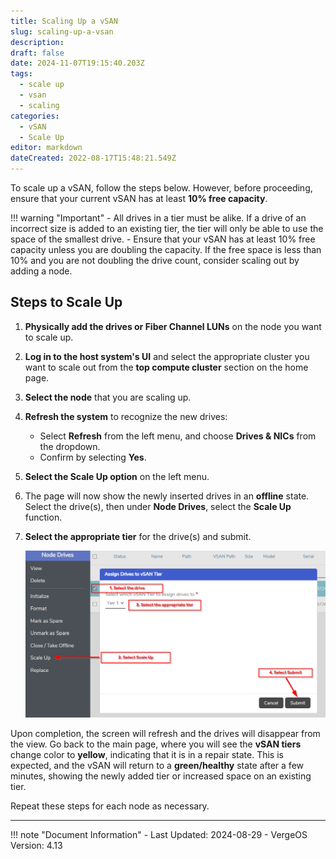 ```yaml
---
title: Scaling Up a vSAN
slug: scaling-up-a-vsan
description: 
draft: false
date: 2024-11-07T19:15:40.203Z
tags:
  - scale up
  - vsan
  - scaling
categories:
  - vSAN
  - Scale Up
editor: markdown
dateCreated: 2022-08-17T15:48:21.549Z
---
```


To scale up a vSAN, follow the steps below. However, before proceeding, ensure that your current vSAN has at least **10% free capacity**.

!!! warning "Important"
    - All drives in a tier must be alike. If a drive of an incorrect size is added to an existing tier, the tier will only be able to use the space of the smallest drive.
    - Ensure that your vSAN has at least 10% free capacity unless you are doubling the capacity. If the free space is less than 10% and you are not doubling the drive count, consider scaling out by adding a node.

## Steps to Scale Up

1. **Physically add the drives or Fiber Channel LUNs** on the node you want to scale up.

2. **Log in to the host system's UI** and select the appropriate cluster you want to scale out from the **top compute cluster** section on the home page.

3. **Select the node** that you are scaling up.

4. **Refresh the system** to recognize the new drives:
   - Select **Refresh** from the left menu, and choose **Drives & NICs** from the dropdown.
   - Confirm by selecting **Yes**.

5. **Select the Scale Up option** on the left menu.

6. The page will now show the newly inserted drives in an **offline** state. Select the drive(s), then under **Node Drives**, select the **Scale Up** function.

7. **Select the appropriate tier** for the drive(s) and submit.

   ![scaleupvsan5.png](/public/scaleupvsan5.png)

Upon completion, the screen will refresh and the drives will disappear from the view. Go back to the main page, where you will see the **vSAN tiers** change color to **yellow**, indicating that it is in a repair state. This is expected, and the vSAN will return to a **green/healthy** state after a few minutes, showing the newly added tier or increased space on an existing tier.

Repeat these steps for each node as necessary.

---

!!! note "Document Information"
    - Last Updated: 2024-08-29
    - VergeOS Version: 4.13
